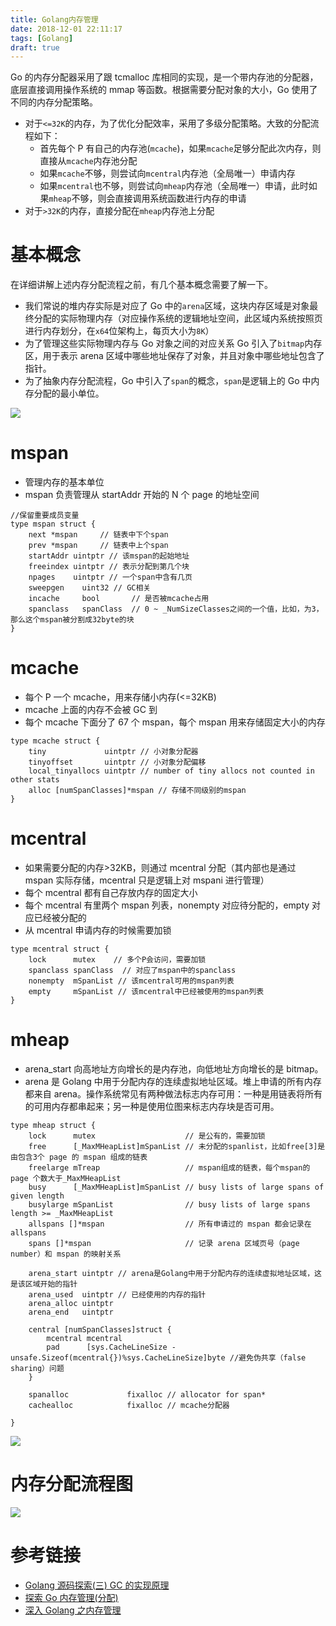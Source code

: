 ```yaml
---
title: Golang内存管理
date: 2018-12-01 22:11:17
tags: [Golang]
draft: true
---
```


Go 的内存分配器采用了跟 tcmalloc 库相同的实现，是一个带内存池的分配器，底层直接调用操作系统的 mmap 等函数。根据需要分配对象的大小，Go 使用了不同的内存分配策略。

- 对于`<=32K`的内存，为了优化分配效率，采用了多级分配策略。大致的分配流程如下：
  - 首先每个 P 有自己的内存池(`mcache`)，如果`mcache`足够分配此次内存，则直接从`mcache`内存池分配
  - 如果`mcache`不够，则尝试向`mcentral`内存池（全局唯一）申请内存
  - 如果`mcentral`也不够，则尝试向`mheap`内存池（全局唯一）申请，此时如果`mheap`不够，则会直接调用系统函数进行内存的申请
- 对于`>32K`的内存，直接分配在`mheap`内存池上分配

# 基本概念

在详细讲解上述内存分配流程之前，有几个基本概念需要了解一下。

- 我们常说的堆内存实际是对应了 Go 中的`arena`区域，这块内存区域是对象最终分配的实际物理内存（对应操作系统的逻辑地址空间，此区域内系统按照页进行内存划分，在`x64`位架构上，每页大小为`8K`）
- 为了管理这些实际物理内存与 Go 对象之间的对应关系 Go 引入了`bitmap`内存区，用于表示 arena 区域中哪些地址保存了对象，并且对象中哪些地址包含了指针。
- 为了抽象内存分配流程，Go 中引入了`span`的概念，`span`是逻辑上的 Go 中内存分配的最小单位。

![](/images/golang-memory/arena.png)

# mspan

- 管理内存的基本单位
- mspan 负责管理从 startAddr 开始的 N 个 page 的地址空间

```golang
//保留重要成员变量
type mspan struct {
	next *mspan     // 链表中下个span
	prev *mspan     // 链表中上个span
	startAddr uintptr // 该mspan的起始地址
	freeindex uintptr // 表示分配到第几个块
	npages    uintptr // 一个span中含有几页
	sweepgen    uint32 // GC相关
	incache     bool       // 是否被mcache占用
	spanclass   spanClass  // 0 ~ _NumSizeClasses之间的一个值，比如，为3，那么这个mspan被分割成32byte的块
}
```

# mcache

- 每个 P 一个 mcache，用来存储小内存(<=32KB)
- mcache 上面的内存不会被 GC 到
- 每个 mcache 下面分了 67 个 mspan，每个 mspan 用来存储固定大小的内存

```golang
type mcache struct {
	tiny             uintptr // 小对象分配器
	tinyoffset       uintptr // 小对象分配偏移
	local_tinyallocs uintptr // number of tiny allocs not counted in other stats
	alloc [numSpanClasses]*mspan // 存储不同级别的mspan
}
```

# mcentral

- 如果需要分配的内存>32KB，则通过 mcentral 分配（其内部也是通过 mspan 实际存储，mcentral 只是逻辑上对 mspani 进行管理）
- 每个 mcentral 都有自己存放内存的固定大小
- 每个 mcentral 有里两个 mspan 列表，nonempty 对应待分配的，empty 对应已经被分配的
- 从 mcentral 申请内存的时候需要加锁

```golang
type mcentral struct {
	lock      mutex    // 多个P会访问，需要加锁
	spanclass spanClass  // 对应了mspan中的spanclass
	nonempty  mSpanList // 该mcentral可用的mspan列表
	empty     mSpanList // 该mcentral中已经被使用的mspan列表
}
```

# mheap

- arena_start 向高地址方向增长的是内存池，向低地址方向增长的是 bitmap。
- arena 是 Golang 中用于分配内存的连续虚拟地址区域。堆上申请的所有内存都来自 arena。操作系统常见有两种做法标志内存可用：一种是用链表将所有的可用内存都串起来；另一种是使用位图来标志内存块是否可用。

```golang
type mheap struct {
	lock      mutex                    // 是公有的，需要加锁
	free      [_MaxMHeapList]mSpanList // 未分配的spanlist，比如free[3]是由包含3个 page 的 mspan 组成的链表
	freelarge mTreap                   // mspan组成的链表，每个mspan的 page 个数大于_MaxMHeapList
	busy      [_MaxMHeapList]mSpanList // busy lists of large spans of given length
	busylarge mSpanList                // busy lists of large spans length >= _MaxMHeapList
	allspans []*mspan                  // 所有申请过的 mspan 都会记录在 allspans
	spans []*mspan                     // 记录 arena 区域页号（page number）和 mspan 的映射关系

	arena_start uintptr // arena是Golang中用于分配内存的连续虚拟地址区域，这是该区域开始的指针
	arena_used  uintptr // 已经使用的内存的指针
	arena_alloc uintptr
	arena_end   uintptr

	central [numSpanClasses]struct {
		mcentral mcentral
		pad      [sys.CacheLineSize - unsafe.Sizeof(mcentral{})%sys.CacheLineSize]byte //避免伪共享（false sharing）问题
	}

	spanalloc             fixalloc // allocator for span*
	cachealloc            fixalloc // mcache分配器

}
```

![](/images/golang-memory/1.png)

# 内存分配流程图

![](/images/golang-memory/2.webp)

# 参考链接

- [Golang 源码探索(三) GC 的实现原理](https://www.cnblogs.com/zkweb/p/7880099.html)
- [探索 Go 内存管理(分配)](https://www.jianshu.com/p/47691d870756)
- [深入 Golang 之内存管理](http://www.opscoder.info/golang_mem_management.html)
